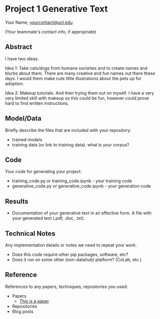 # Project 1 Generative Text

Your Name, yourcontact@unl.edu

(Your teammate's contact info, if appropriate)

## Abstract

I have two ideas. 

Idea 1: Take cats/dogs from humane societies and to create names and blurbs about them. There are many creative and fun names out there these days. I would them make cute little illustrations about the pets up for adoption. 

Idea 2: Makeup tutorials. And then trying them out on myself. I have a very very limited skill with makeup so this could be fun, however could prove hard to find written instructions.

## Model/Data

Briefly describe the files that are included with your repository:
- trained models
- training data (or link to training data). what is your corpus?

## Code

Your code for generating your project:
- training_code.py or training_code.ipynb - your training code
- generative_code.py or generative_code.ipynb - your generation code

## Results

- Documentation of your generative text in an effective form. A file with your generated text (.pdf, .doc, .txt). 

## Technical Notes

Any implementation details or notes we need to repeat your work. 
- Does this code require other pip packages, software, etc?
- Does it run on some other (non-datahub) platform? (CoLab, etc.)

## Reference

References to any papers, techniques, repositories you used:
- Papers
  - [This is a paper](this_is_the_link.pdf)
- Repositories
- Blog posts
